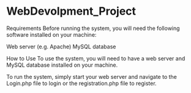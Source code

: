 # WebDevolpment_Project

Requirements
Before running the system, you will need the following software installed on your machine:

Web server (e.g. Apache)
MySQL database

How to Use
To use the system, you will need to have a web server and MySQL database installed on your machine.

To run the system, simply start your web server and navigate to the Login.php file to login or the registration.php file to register.
